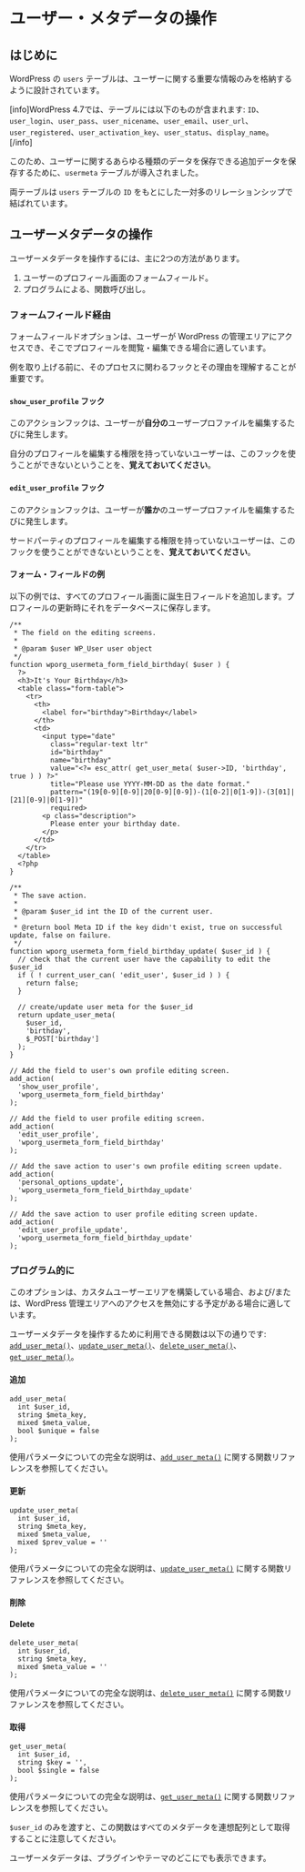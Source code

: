 <!-- 
# Working with User Metadata 
 -->
# ユーザー・メタデータの操作

<!-- 
## Introduction
 -->
## はじめに

<!-- 
WordPress' `users` table was designed to contain only the essential information about the user.
 -->
WordPress の `users` テーブルは、ユーザーに関する重要な情報のみを格納するように設計されています。

<!-- 
[info]As of WP 4.7 the table contains: `ID`, `user_login`, `user_pass`, `user_nicename`, `user_email`, `user_url`, `user_registered`, `user_activation_key`, `user_status` and `display_name`.[/info]
 -->
[info]WordPress 4.7では、テーブルには以下のものが含まれます: `ID`、`user_login`、`user_pass`、`user_nicename`、`user_email`、`user_url`、`user_registered`、`user_activation_key`、`user_status`、`display_name`。[/info]

<!-- 
Because of this, to store additional data, the `usermeta` table was introduced, which can store any arbitrary amount of data about a user.
 -->
このため、ユーザーに関するあらゆる種類のデータを保存できる追加データを保存するために、`usermeta` テーブルが導入されました。

<!-- 
Both tables are tied together using one-to-many relationship based on the `ID` in the `users` table.
 -->
両テーブルは `users` テーブルの `ID` をもとにした一対多のリレーションシップで結ばれています。

<!-- 
## Manipulating User Metadata
 -->
## ユーザーメタデータの操作

<!-- 
There are two main ways for manipulating User Metadata.
 -->
ユーザーメタデータを操作するには、主に2つの方法があります。

<!-- 
1. A form field in the user's profile screen.
2. Programmatically, via a function call.
 -->
1. ユーザーのプロフィール画面のフォームフィールド。
2. プログラムによる、関数呼び出し。

<!-- 
### via a Form Field
 -->
### フォームフィールド経由

<!-- 
The form field option is suitable for cases where the user will have access to the WordPress admin area, in which he will be able to view and edit profiles.
 -->
フォームフィールドオプションは、ユーザーが WordPress の管理エリアにアクセスでき、そこでプロフィールを閲覧・編集できる場合に適しています。

<!-- 
Before we dive into an example, it's important to understand the hooks involved in the process and why they are there.
 -->
例を取り上げる前に、そのプロセスに関わるフックとその理由を理解することが重要です。

<!-- 
#### `show_user_profile` hook
 -->
#### `show_user_profile` フック

<!-- 
This action hook is fired whenever a user edits **it's own** user profile.
 -->
このアクションフックは、ユーザーが**自分の**ユーザープロファイルを編集するたびに発生します。

<!-- 
**Remember,** a user that doesn't have the capability of editing his own profile won't fire this hook.
 -->
自分のプロフィールを編集する権限を持っていないユーザーは、このフックを使うことができないということを、**覚えておいてください**。

<!-- 
#### `edit_user_profile` hook
 -->
#### `edit_user_profile` フック

<!-- 
This action hook is fired whenever a user edits a user profile of **somebody else**.
 -->
このアクションフックは、ユーザーが**誰か**のユーザープロファイルを編集するたびに発生します。

<!-- 
**Remember,** a user that doesn't have the capability for editing 3rd party profiles won't fire this hook.
 -->
サードパーティのプロフィールを編集する権限を持っていないユーザーは、このフックを使うことができないということを、**覚えておいてください**。

<!-- 
#### Example Form Field
 -->
#### フォーム・フィールドの例

<!-- 
In the example below we will be adding a birthday field to the all profile screens. Saving it to the database on profile updates.
 -->
以下の例では、すべてのプロフィール画面に誕生日フィールドを追加します。プロフィールの更新時にそれをデータベースに保存します。

```
/**
 * The field on the editing screens.
 *
 * @param $user WP_User user object
 */
function wporg_usermeta_form_field_birthday( $user ) {
  ?>
  <h3>It's Your Birthday</h3>
  <table class="form-table">
    <tr>
      <th>
        <label for="birthday">Birthday</label>
      </th>
      <td>
        <input type="date"
          class="regular-text ltr"
          id="birthday"
          name="birthday"
          value="<?= esc_attr( get_user_meta( $user->ID, 'birthday', true ) ) ?>"
          title="Please use YYYY-MM-DD as the date format."
          pattern="(19[0-9][0-9]|20[0-9][0-9])-(1[0-2]|0[1-9])-(3[01]|[21][0-9]|0[1-9])"
          required>
        <p class="description">
          Please enter your birthday date.
        </p>
      </td>
    </tr>
  </table>
  <?php
}

/**
 * The save action.
 *
 * @param $user_id int the ID of the current user.
 *
 * @return bool Meta ID if the key didn't exist, true on successful update, false on failure.
 */
function wporg_usermeta_form_field_birthday_update( $user_id ) {
  // check that the current user have the capability to edit the $user_id
  if ( ! current_user_can( 'edit_user', $user_id ) ) {
    return false;
  }

  // create/update user meta for the $user_id
  return update_user_meta(
    $user_id,
    'birthday',
    $_POST['birthday']
  );
}

// Add the field to user's own profile editing screen.
add_action(
  'show_user_profile',
  'wporg_usermeta_form_field_birthday'
);

// Add the field to user profile editing screen.
add_action(
  'edit_user_profile',
  'wporg_usermeta_form_field_birthday'
);

// Add the save action to user's own profile editing screen update.
add_action(
  'personal_options_update',
  'wporg_usermeta_form_field_birthday_update'
);

// Add the save action to user profile editing screen update.
add_action(
  'edit_user_profile_update',
  'wporg_usermeta_form_field_birthday_update'
);
```

<!-- 
### Programmatically
 -->
### プログラム的に

<!-- 
This option is suitable for cases where you're building a custom user area and/or plan to disable access to the WordPress admin area.
 -->
このオプションは、カスタムユーザーエリアを構築している場合、および/または、WordPress 管理エリアへのアクセスを無効にする予定がある場合に適しています。

<!-- 
The functions available for manipulating User Metadata are: [`add_user_meta()`](https://developer.wordpress.org/reference/functions/add_user_meta/), [`update_user_meta()`](https://developer.wordpress.org/reference/functions/update_user_meta/), [`delete_user_meta()`](https://developer.wordpress.org/reference/functions/delete_user_meta/) and [`get_user_meta()`](https://developer.wordpress.org/reference/functions/get_user_meta/).
 -->
ユーザーメタデータを操作するために利用できる関数は以下の通りです: [`add_user_meta()`](https://developer.wordpress.org/reference/functions/add_user_meta/)、[`update_user_meta()`](https://developer.wordpress.org/reference/functions/update_user_meta/)、[`delete_user_meta()`](https://developer.wordpress.org/reference/functions/delete_user_meta/)、[`get_user_meta()`](https://developer.wordpress.org/reference/functions/get_user_meta/)。

<!-- 
#### Add
 -->
#### 追加

```
add_user_meta(
  int $user_id,
  string $meta_key,
  mixed $meta_value,
  bool $unique = false
);
```

<!-- 
Please refer to the Function Reference about [`add_user_meta()`](https://developer.wordpress.org/reference/functions/add_user_meta/) for full explanation about the used parameters.
 -->
使用パラメータについての完全な説明は、[`add_user_meta()`](https://developer.wordpress.org/reference/functions/add_user_meta/) に関する関数リファレンスを参照してください。

<!-- 
#### Update
 -->
#### 更新

```
update_user_meta(
  int $user_id,
  string $meta_key,
  mixed $meta_value,
  mixed $prev_value = ''
);
```

<!-- 
Please refer to the Function Reference about [`update_user_meta()`](https://developer.wordpress.org/reference/functions/update_user_meta/) for full explanation about the used parameters.
 -->
使用パラメータについての完全な説明は、[`update_user_meta()`](https://developer.wordpress.org/reference/functions/update_user_meta/) に関する関数リファレンスを参照してください。

<!-- 
#### Delete
 -->
#### 削除

#### Delete

```
delete_user_meta(
  int $user_id,
  string $meta_key,
  mixed $meta_value = ''
);
```

<!-- 
Please refer to the Function Reference about [`delete_user_meta()`](https://developer.wordpress.org/reference/functions/delete_user_meta/) for full explanation about the used parameters.
 -->
使用パラメータについての完全な説明は、[`delete_user_meta()`](https://developer.wordpress.org/reference/functions/delete_user_meta/) に関する関数リファレンスを参照してください。

<!-- 
#### Get
 -->
#### 取得

```
get_user_meta(
  int $user_id,
  string $key = '',
  bool $single = false
);
```

<!-- 
Please refer to the Function Reference about [`get_user_meta()`](https://developer.wordpress.org/reference/functions/get_user_meta/) for full explanation about the used parameters.
 -->
使用パラメータについての完全な説明は、[`get_user_meta()`](https://developer.wordpress.org/reference/functions/get_user_meta/) に関する関数リファレンスを参照してください。

<!-- 
Please note, if you pass only the `$user_id`, the function will retrieve all Metadata as an associative array.
 -->
`$user_id` のみを渡すと、この関数はすべてのメタデータを連想配列として取得することに注意してください。

<!-- 
You can render User Metadata anywhere in your plugin or theme.
 -->
ユーザーメタデータは、プラグインやテーマのどこにでも表示できます。
